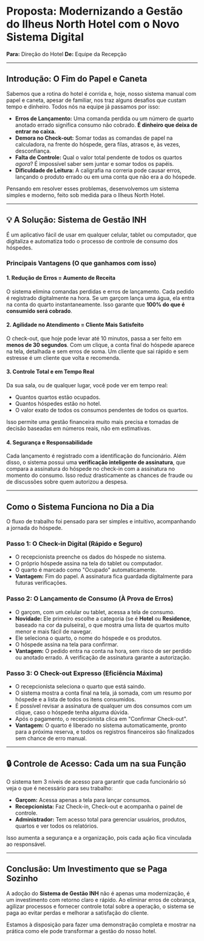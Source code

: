 # Proposta: Modernizando a Gestão do Ilheus North Hotel com o Novo Sistema Digital

**Para:** Direção do Hotel
**De:** Equipe da Recepção

---

## Introdução: O Fim do Papel e Caneta

Sabemos que a rotina do hotel é corrida e, hoje, nosso sistema manual com papel e caneta, apesar de familiar, nos traz alguns desafios que custam tempo e dinheiro. Todos nós na equipe já passamos por isso:

- **Erros de Lançamento:** Uma comanda perdida ou um número de quarto anotado errado significa consumo não cobrado. **É dinheiro que deixa de entrar no caixa.**
- **Demora no Check-out:** Somar todas as comandas de papel na calculadora, na frente do hóspede, gera filas, atrasos e, às vezes, desconfiança.
- **Falta de Controle:** Qual o valor total pendente de todos os quartos *agora*? É impossível saber sem juntar e somar todos os papéis.
- **Dificuldade de Leitura:** A caligrafia na correria pode causar erros, lançando o produto errado ou em uma conta que não era a do hóspede.

Pensando em resolver esses problemas, desenvolvemos um sistema simples e moderno, feito sob medida para o Ilheus North Hotel.

---

## 💡 A Solução: Sistema de Gestão INH

É um aplicativo fácil de usar em qualquer celular, tablet ou computador, que digitaliza e automatiza todo o processo de controle de consumo dos hóspedes.

### Principais Vantagens (O que ganhamos com isso)

#### 1. **Redução de Erros = Aumento de Receita**
O sistema elimina comandas perdidas e erros de lançamento. Cada pedido é registrado digitalmente na hora. Se um garçom lança uma água, ela entra na conta do quarto instantaneamente. Isso garante que **100% do que é consumido será cobrado**.

#### 2. **Agilidade no Atendimento = Cliente Mais Satisfeito**
O check-out, que hoje pode levar até 10 minutos, passa a ser feito em **menos de 30 segundos**. Com um clique, a conta final do hóspede aparece na tela, detalhada e sem erros de soma. Um cliente que sai rápido e sem estresse é um cliente que volta e recomenda.

#### 3. **Controle Total e em Tempo Real**
Da sua sala, ou de qualquer lugar, você pode ver em tempo real:
- Quantos quartos estão ocupados.
- Quantos hóspedes estão no hotel.
- O valor exato de todos os consumos pendentes de todos os quartos.

Isso permite uma gestão financeira muito mais precisa e tomadas de decisão baseadas em números reais, não em estimativas.

#### 4. **Segurança e Responsabilidade**
Cada lançamento é registrado com a identificação do funcionário. Além disso, o sistema possui uma **verificação inteligente de assinatura**, que compara a assinatura do hóspede no check-in com a assinatura no momento do consumo. Isso reduz drasticamente as chances de fraude ou de discussões sobre quem autorizou a despesa.

---

## Como o Sistema Funciona no Dia a Dia

O fluxo de trabalho foi pensado para ser simples e intuitivo, acompanhando a jornada do hóspede.

### Passo 1: O Check-in Digital (Rápido e Seguro)
- O recepcionista preenche os dados do hóspede no sistema.
- O próprio hóspede assina na tela do tablet ou computador.
- O quarto é marcado como "Ocupado" automaticamente.
- **Vantagem:** Fim do papel. A assinatura fica guardada digitalmente para futuras verificações.

### Passo 2: O Lançamento de Consumo (À Prova de Erros)
- O garçom, com um celular ou tablet, acessa a tela de consumo.
- **Novidade:** Ele primeiro escolhe a categoria (se é **Hotel** ou **Residence**, baseado na cor da pulseira), o que mostra uma lista de quartos muito menor e mais fácil de navegar.
- Ele seleciona o quarto, o nome do hóspede e os produtos.
- O hóspede assina na tela para confirmar.
- **Vantagem:** O pedido entra na conta na hora, sem risco de ser perdido ou anotado errado. A verificação de assinatura garante a autorização.

### Passo 3: O Check-out Expresso (Eficiência Máxima)
- O recepcionista seleciona o quarto que está saindo.
- O sistema mostra a conta final na tela, já somada, com um resumo por hóspede e a lista de todos os itens consumidos.
- É possível revisar a assinatura de qualquer um dos consumos com um clique, caso o hóspede tenha alguma dúvida.
- Após o pagamento, o recepcionista clica em "Confirmar Check-out".
- **Vantagem:** O quarto é liberado no sistema automaticamente, pronto para a próxima reserva, e todos os registros financeiros são finalizados sem chance de erro manual.

---

## 🔒 Controle de Acesso: Cada um na sua Função

O sistema tem 3 níveis de acesso para garantir que cada funcionário só veja o que é necessário para seu trabalho:

- **Garçom:** Acessa apenas a tela para lançar consumos.
- **Recepcionista:** Faz Check-in, Check-out e acompanha o painel de controle.
- **Administrador:** Tem acesso total para gerenciar usuários, produtos, quartos e ver todos os relatórios.

Isso aumenta a segurança e a organização, pois cada ação fica vinculada ao responsável.

---

## Conclusão: Um Investimento que se Paga Sozinho

A adoção do **Sistema de Gestão INH** não é apenas uma modernização, é um investimento com retorno claro e rápido. Ao eliminar erros de cobrança, agilizar processos e fornecer controle total sobre a operação, o sistema se paga ao evitar perdas e melhorar a satisfação do cliente.

Estamos à disposição para fazer uma demonstração completa e mostrar na prática como ele pode transformar a gestão do nosso hotel.
